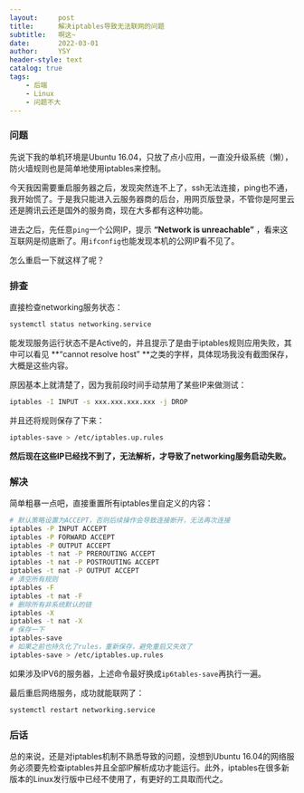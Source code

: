 ```yaml
---
layout:     post
title:      解决iptables导致无法联网的问题
subtitle:   啊这~
date:       2022-03-01
author:     YSY
header-style: text
catalog: true
tags:
    - 后端
    - Linux
    - 问题不大
---
```


### 问题

先说下我的单机环境是Ubuntu 16.04，只放了点小应用，一直没升级系统（懒），防火墙规则也是简单地使用iptables来控制。

今天我因需要重启服务器之后，发现突然连不上了，ssh无法连接，ping也不通，我开始慌了。于是我只能进入云服务器商的后台，用网页版登录，不管你是阿里云还是腾讯云还是国外的服务商，现在大多都有这种功能。

进去之后，先任意`ping`一个公网IP，提示 **“Network is unreachable”** ，看来这互联网是彻底断了。用`ifconfig`也能发现本机的公网IP看不见了。

怎么重启一下就这样了呢？

### 排查

直接检查networking服务状态：

```bash
systemctl status networking.service
```

能发现服务运行状态不是Active的，并且提示了是由于iptables规则应用失败，其中可以看见 **“cannot resolve host” **之类的字样，具体现场我没有截图保存，大概是这些内容。

原因基本上就清楚了，因为我前段时间手动禁用了某些IP来做测试：

```bash
iptables -I INPUT -s xxx.xxx.xxx.xxx -j DROP
```

并且还将规则保存了下来：

```bash
iptables-save > /etc/iptables.up.rules
```

**然后现在这些IP已经找不到了，无法解析，才导致了networking服务启动失败。**

### 解决

简单粗暴一点吧，直接重置所有iptables里自定义的内容：

```bash
# 默认策略设置为ACCEPT，否则后续操作会导致连接断开，无法再次连接
iptables -P INPUT ACCEPT
iptables -P FORWARD ACCEPT
iptables -P OUTPUT ACCEPT
iptables -t nat -P PREROUTING ACCEPT
iptables -t nat -P POSTROUTING ACCEPT
iptables -t nat -P OUTPUT ACCEPT
# 清空所有规则
iptables -F
iptables -t nat -F
# 删除所有非系统默认的链
iptables -X
iptables -t nat -X
# 保存一下
iptables-save
# 如果之前也持久化了rules，重新保存，避免重启又失效了
iptables-save > /etc/iptables.up.rules
```

如果涉及IPV6的服务器，上述命令最好换成`ip6tables-save`再执行一遍。

最后重启网络服务，成功就能联网了：

```bash
systemctl restart networking.service
```

### 后话

总的来说，还是对iptables机制不熟悉导致的问题，没想到Ubuntu 16.04的网络服务必须要先检查iptables并且全部IP解析成功才能运行。此外，iptables在很多新版本的Linux发行版中已经不使用了，有更好的工具取而代之。
